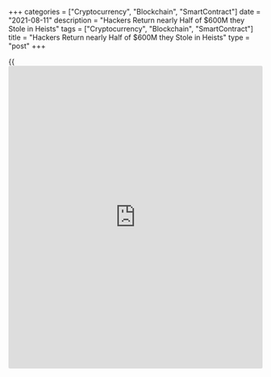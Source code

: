 +++
categories = ["Cryptocurrency", "Blockchain", "SmartContract"]
date = "2021-08-11"
description = "Hackers Return nearly Half of $600M they Stole in Heists"
tags = ["Cryptocurrency", "Blockchain", "SmartContract"]
title = "Hackers Return nearly Half of $600M they Stole in Heists"
type = "post"
+++

{{<iframe id="large-banner" src="https://www.bounty.group/#slide=14.0" width="100%" height="600" scrolling="no" style="border: 0px solid rgb(216, 221, 230); border-radius: 3px;">}}

![Hackers return nearly half of the $600 million they stole in one of
the biggest crypto heists][1]

Hackers have returned nearly half of the $600 million they stole in
what’s likely to be one of the biggest cryptocurrency thefts ever. The
cybercriminals exploited a vulnerability in Poly Network, a platform
that looks to connect different [blockchain](https://www.letsplayfx.com/blog/trade-forex-with-bitcoin/)s so that they can work
together.

Poly Network disclosed the attack Tuesday and asked to establish
communication with the hackers, urging them to “return the hacked
assets.” A [blockchain](https://www.letsplayfx.com/blog/trade-forex-with-bitcoin/) is a ledger of activities upon which various
cryptocurrencies are based. Each digital coin has its own [blockchain](https://www.letsplayfx.com/blog/trade-forex-with-bitcoin/) and
they’re different from each other. Poly Network claims to be able to
make these various [blockchain](https://www.letsplayfx.com/blog/trade-forex-with-bitcoin/)s work with each other.

Poly Network is a decentralized finance platform. DeFi is a broad term
encompassing financial applications based on [blockchain](https://www.letsplayfx.com/blog/trade-forex-with-bitcoin/) technology that
looks to cut out intermediaries — such as brokerages and exchanges.
Hence, it’s dubbed decentralized. They sent a message to Poly Network
embedded in a cryptocurrency transaction saying they were “ready to
return” the funds. The DeFi platform responded requesting the money be
sent to three crypto addresses.

As of 7 a.m. London time, more than $4.8 million had been returned to
the Poly Network addresses. By 11 a.m. ET, about $258 million had been
sent back. “I think this demonstrates that even if you can steal
cryptoassets, laundering them and cashing out is extremely difficult,
due to the transparency of the [blockchain](https://www.letsplayfx.com/blog/trade-forex-with-bitcoin/) and the use of [blockchain](https://www.letsplayfx.com/blog/trade-forex-with-bitcoin/)
analytics,” Tom Robinson, chief scientist of [blockchain](https://www.letsplayfx.com/blog/trade-forex-with-bitcoin/) analytics firm
Elliptic, said via email. “In this case the hacker concluded that the
safest option was just to return the stolen assets.”

Once the hackers stole the money, they began to send it to various other
cryptocurrency addresses. Researchers at security company SlowMist said
a total of more than $610 million worth of cryptocurrency was
transferred to three addresses.

SlowMist said in a tweet that its researchers had “grasped the
attacker’s mailbox, IP, and device fingerprints” and are “tracking
possible identity clues related to the Poly Network attacker.” The
researchers concluded that the theft was “likely to be a long-planned,
organized and prepared attack.” Poly Network urged cryptocurrency
exchanges to “blacklist tokens” coming from the addresses that were
linked to the hackers.

_Source:[FXPro][2]_

   1. /files/downloads/2/e/9/2e9d9a0f3caab9a192e7b13b4dd2194c_598fe15847df7e1d96e4bc89cd3b4159.jpg
   2. /geturl/index/d2f34e82a3782679a00227eef18677c9c8760845/
